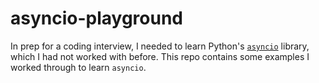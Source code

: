 # asyncio-playground

In prep for a coding interview, I needed to learn Python's [`asyncio`](https://docs.python.org/3/library/asyncio.html) library, which I had not worked with before. This repo contains some examples I worked through to learn `asyncio`.

